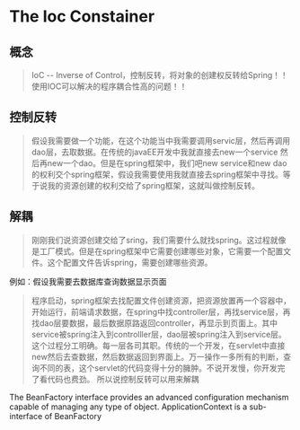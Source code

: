 # The Ioc Constainer

## 概念

> IoC -- Inverse of Control，控制反转，将对象的创建权反转给Spring！！ 使用IOC可以解决的程序耦合性高的问题！！

## 控制反转

> 假设我需要做一个功能，在这个功能当中我需要调用servic层，然后再调用dao层，去取数据。在传统的javaEE开发中我就直接去new一个service 然后再new一个dao。但是在spring框架中，我们吧new service和new dao的权利交个spring框架，假设我需要使用我就直接去spring框架中寻找。等于说我的资源创建的权利交给了spring框架，这就叫做控制反转。

## 解耦

> 刚刚我们说资源创建交给了sring，我们需要什么就找spring。这过程就像是工厂模式。但是在spring框架中它需要创建哪些对象，它需要一个配置文件。这个配置文件告诉spring，需要创建哪些资源。

例如：假设我需要去数据库查询数据显示页面

> 程序启动，spring框架去找配置文件创建资源，把资源放置再一个容器中，开始运行，前端请求数据，在spring中找controller层，再找service层，再找dao层要数据，最后数据原路返回controller，再显示到页面上。其中service被spring注入到controlller层，dao层被spring注入到service层。这个过程分工明确。每一层各司其职。传统的一个开发，在servlet中直接new然后去查数据，然后数据返回到界面上。万一操作一多所有的判断，查询不同的表，这个servlet的代码变得十分的臃肿。不说开发慢，你开发完了看代码也费劲。 所以说控制反转可以用来解耦

The BeanFactory interface provides an advanced configuration mechanism capable of managing any type of object. ApplicationContext is a sub-interface of BeanFactory

